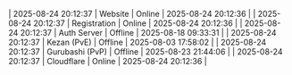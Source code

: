 | 2025-08-24 20:12:37 | Website | Online | 2025-08-24 20:12:36 |
| 2025-08-24 20:12:37 | Registration | Online | 2025-08-24 20:12:36 |
| 2025-08-24 20:12:37 | Auth Server | Offline | 2025-08-18 09:33:31 |
| 2025-08-24 20:12:37 | Kezan (PvE) | Offline | 2025-08-03 17:58:02 |
| 2025-08-24 20:12:37 | Gurubashi (PvP) | Offline | 2025-08-23 21:44:06 |
| 2025-08-24 20:12:37 | Cloudflare | Online | 2025-08-24 20:12:36 |
